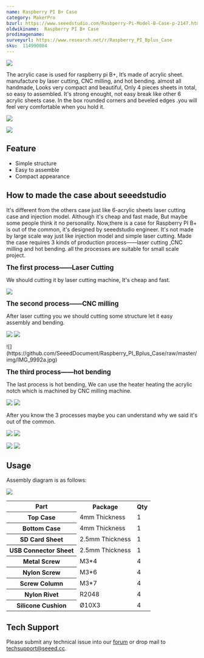 ```yaml
---
name: Raspberry PI B+ Case
category: MakerPro
bzurl: https://www.seeedstudio.com/Rasbperry-Pi-Model-B-Case-p-2147.html
oldwikiname:  Raspberry PI B+ Case
prodimagename:
surveyurl: https://www.research.net/r/Raspberry_PI_Bplus_Case
sku:  114990084
---
```

![](https://github.com/SeeedDocument/Raspberry_PI_Bplus_Case/raw/master/img/IMG_9955b.jpg)

The acrylic case is used for raspberry pi B+, It’s made of acrylic sheet. manufacture by laser cutting, CNC milling, and hot bending. almost all handmade, Looks very compact and beautiful, Only 4 pieces sheets in total, so easy to assembled. It's strong enought, not easy break like other 6 acrylic sheets case. In the box rounded corners and beveled edges  .you will feel very comfortable when you hold it.

![](https://github.com/SeeedDocument/Raspberry_PI_Bplus_Case/raw/master/img/IMG_9852.jpg)

[![](https://github.com/SeeedDocument/Seeed-WiKi/raw/master/docs/images/300px-Get_One_Now_Banner-ragular.png)](http://www.seeedstudio.com/depot/Rasbperry-Pi-Model-B-Case-p-2147.html)


##  Feature

*   Simple structure
*   Easy to assemble
*   Compact appearance

##  How to made the case about seeedstudio

It's different from the others case just like 6-acrylic sheets laser cutting case and injection model. Although it's cheap and fast made, But maybe some people think it no personality. Now,there is a case for Raspberry PI B+ is out of the common, it's designed by seeedstudio engineer. It's not made by large scale way just like injection model and simple laser cutting. Made the case requires 3 kinds of production process——laser cutting ,CNC milling and hot bending. all the processes are suitable for small scale project.

<big>**The first process——Laser Cutting**</big>

We should cutting it by laser cutting machine, It's cheap and fast.

![](https://github.com/SeeedDocument/Raspberry_PI_Bplus_Case/raw/master/img/20141014201602.jpg)

<big>**The second process——CNC milling**</big>

After laser cutting you we should cutting some structure let it easy assembly and bending.

![](https://github.com/SeeedDocument/Raspberry_PI_Bplus_Case/raw/master/img/20141014204954.jpg)
![](https://github.com/SeeedDocument/Raspberry_PI_Bplus_Case/raw/master/img/20141014205015.jpg)

<div class="center"><div class="floatnone">![](https://github.com/SeeedDocument/Raspberry_PI_Bplus_Case/raw/master/img/IMG_9992a.jpg)</div></div>

<big>**The third process——hot bending**</big>

The last process is hot bending, We can use the heater heating the acrylic notch which is machined by CNC milling machine.

![](https://github.com/SeeedDocument/Raspberry_PI_Bplus_Case/raw/master/img/20141014213212.jpg)
![](https://github.com/SeeedDocument/Raspberry_PI_Bplus_Case/raw/master/img/20141014213752.jpg)

After you know the 3 processes maybe you can understand why we said it's out of the common.

![](https://github.com/SeeedDocument/Raspberry_PI_Bplus_Case/raw/master/img/IMG_9951a.jpg)
![](https://github.com/SeeedDocument/Raspberry_PI_Bplus_Case/raw/master/img/IMG_9974.JPG)

![](https://github.com/SeeedDocument/Raspberry_PI_Bplus_Case/raw/master/img/IMG_9980a.jpg)
![](https://github.com/SeeedDocument/Raspberry_PI_Bplus_Case/raw/master/img/IMG_9975a.jpg)

##  Usage

Assembly diagram is as follows:

![](https://github.com/SeeedDocument/Raspberry_PI_Bplus_Case/raw/master/img/20141016191832.jpg)

<table  cellspacing="0" width="80%">
<tr>
<th scope="col"> Part
</th>
<th scope="col"> Package
</th>
<th scope="col"> Qty
</th></tr>
<tr>
<th scope="row"> Top Case
</th>
<td> 4mm Thickness
</td>
<td> 1
</td></tr>
<tr>
<th scope="row"> Bottom Case
</th>
<td> 4mm Thickness
</td>
<td> 1
</td></tr>
<tr>
<th scope="row"> SD Card Sheet
</th>
<td> 2.5mm Thickness
</td>
<td> 1
</td></tr>
<tr>
<th scope="row"> USB Connector Sheet
</th>
<td> 2.5mm Thickness
</td>
<td> 1
</td></tr>
<tr>
<th scope="row"> Metal Screw
</th>
<td> M3*4
</td>
<td> 4
</td></tr>
<tr>
<th scope="row">Nylon Screw
</th>
<td> M3*6
</td>
<td> 4
</td></tr>
<tr>
<th scope="row"> Screw Column
</th>
<td> M3*7
</td>
<td> 4
</td></tr>
<tr>
<th scope="row">Nylon Rivet
</th>
<td> R2048
</td>
<td> 4
</td></tr>
<tr>
<th scope="row"> Silicone Cushion
</th>
<td> Ø10X3
</td>
<td> 4
</td></tr></table>

## Tech Support
Please submit any technical issue into our [forum](http://forum.seeedstudio.com/) or drop mail to techsupport@seeed.cc. 